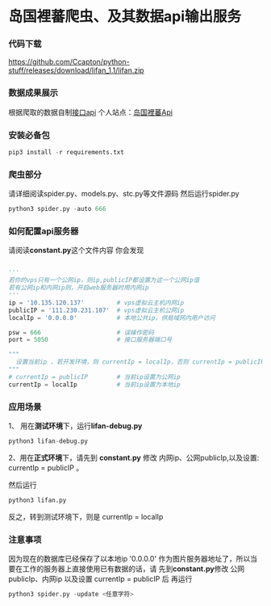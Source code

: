 # 岛国裡蕃爬虫、及其数据api输出服务
### 代码下载
https://github.com/Ccapton/python-stuff/releases/download/lifan_1.1/lifan.zip

### 数据成果展示
根据爬取的数据自制[接口api](http://111.230.231.107:5050/lifan)  个人站点：[岛国裡蕃Api](http://111.230.231.107:5050/lifan)

### 安装必备包
```python
pip3 install -r requirements.txt
```

### 爬虫部分
请详细阅读spider.py、models.py、stc.py等文件源码
然后运行spider.py
```python
python3 spider.py -auto 666
```
### 如何配置api服务器
请阅读**constant.py**这个文件内容
你会发现
```python

'''
若你的vps只有一个公网ip，则ip,publicIP都设置为这一个公网ip值
若有公网ip和内网ip则，开启web服务器时用内网ip
'''
ip = '10.135.120.137'         # vps虚拟云主机内网ip
publicIP = '111.230.231.107'  # vps虚拟云主机公网ip
localIp = '0.0.0.0'           # 本地公共ip，供局域网内用户访问

psw = 666                     # 误操作密码
port = 5050                   # 接口服务器端口号

"""
  设置当前ip ，若开发环境，则 currentIp = localIp，否则 currentIp = publicIP
"""
# currentIp = publicIP        # 当前ip设置为公网ip
currentIp = localIp           # 当前ip设置为本地ip
```
### 应用场景
1、 用在**测试环境**下，运行**lifan-debug.py**
```python
python3 lifan-debug.py
```

2、用在**正式环境**下，请先到 **constant.py** 修改  内网ip、公网publicIp,以及设置:
currentIp = publicIP 。

然后运行
```python
python3 lifan.py
```
反之，转到测试环境下，则是 currentIp = localIp

### 注意事项
因为现在的数据库已经保存了以本地ip '0.0.0.0' 作为图片服务器地址了，所以当要在工作的服务器上直接使用已有数据的话，请
先到**constant.py**修改 公网publicIp、内网ip 以及设置 currentIp = publicIP 后 再运行
```python
python3 spider.py -update <任意字符>
```
